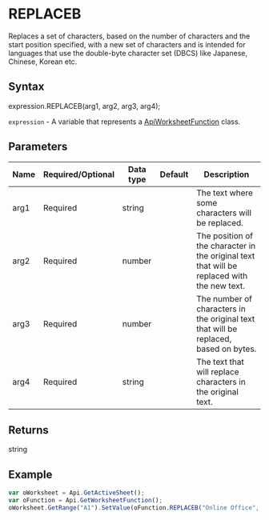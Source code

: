 # REPLACEB

Replaces a set of characters, based on the number of characters and the start position specified, with a new set of characters and is intended for languages that use the double-byte character set (DBCS) like Japanese, Chinese, Korean etc.

## Syntax

expression.REPLACEB(arg1, arg2, arg3, arg4);

`expression` - A variable that represents a [ApiWorksheetFunction](../ApiWorksheetFunction.md) class.

## Parameters

| **Name** | **Required/Optional** | **Data type** | **Default** | **Description** |
| ------------- | ------------- | ------------- | ------------- | ------------- |
| arg1 | Required | string |  | The text where some characters will be replaced. |
| arg2 | Required | number |  | The position of the character in the original text that will be replaced with the new text. |
| arg3 | Required | number |  | The number of characters in the original text that will be replaced, based on bytes. |
| arg4 | Required | string |  | The text that will replace characters in the original text. |

## Returns

string

## Example



```javascript
var oWorksheet = Api.GetActiveSheet();
var oFunction = Api.GetWorksheetFunction();
oWorksheet.GetRange("A1").SetValue(oFunction.REPLACEB("Online Office", 8, 6, "portal"));
```
